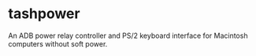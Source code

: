 # tashpower
An ADB power relay controller and PS/2 keyboard interface for Macintosh computers without soft power.

